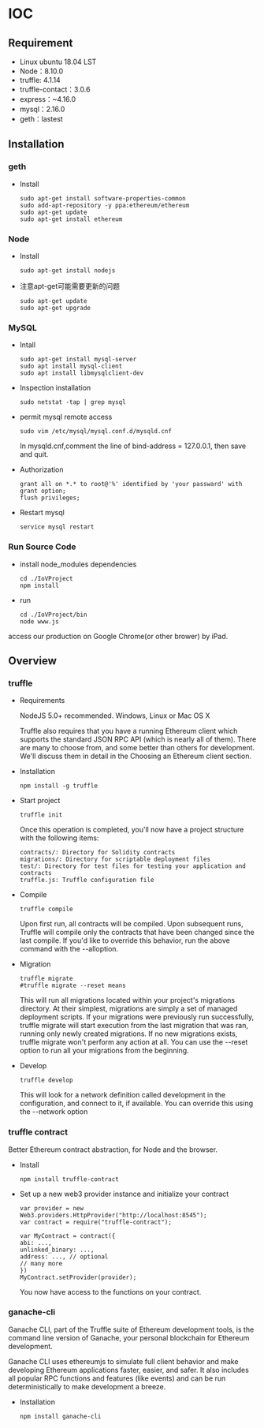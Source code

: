 # IOC
## Requirement

- Linux ubuntu 18.04 LST
- Node：8.10.0
- truffle: 4.1.14 
- truffle-contact：3.0.6
- express：~4.16.0
- mysql：2.16.0
- geth：lastest
## Installation
### geth
- Install

   ```
   sudo apt-get install software-properties-common 
   sudo add-apt-repository -y ppa:ethereum/ethereum 
   sudo apt-get update 
   sudo apt-get install ethereum 
   ```
### Node

- Install

    ```
    sudo apt-get install nodejs
    ```

- 注意apt-get可能需要更新的问题

    ```
    sudo apt-get update
    sudo apt-get upgrade
    ```

### MySQL

- Intall

    ```
    sudo apt-get install mysql-server
    sudo apt install mysql-client
    sudo apt install libmysqlclient-dev
    ```
- Inspection installation

    ```
    sudo netstat -tap | grep mysql
    ```

- permit mysql remote access

   ```
   sudo vim /etc/mysql/mysql.conf.d/mysqld.cnf
   ```

   In mysqld.cnf,comment the line of bind-address = 127.0.0.1, then save and quit.

- Authorization

    ```
    grant all on *.* to root@'%' identified by 'your passward' with grant option;
    flush privileges;
    ```

- Restart mysql

    ```
    service mysql restart
    ```

### Run Source Code

- install node_modules dependencies

    ```
    cd ./IoVProject
    npm install 
    ```

- run

    ```
    cd ./IoVProject/bin
    node www.js
    ```
access our production on Google Chrome(or other brower) by iPad.


## Overview
### truffle

- Requirements

    NodeJS 5.0+ recommended.
    Windows, Linux or Mac OS X

   Truffle also requires that you have a running Ethereum client which supports the standard JSON RPC API (which is nearly all of them). There are many to choose from, and some better than others for development. We'll discuss them in detail in the Choosing an Ethereum client section.

- Installation

    ```
    npm install -g truffle
    ```

- Start project

    ```
    truffle init
    ```

   Once this operation is completed, you'll now have a project structure with the following items:

    ```
    contracts/: Directory for Solidity contracts
    migrations/: Directory for scriptable deployment files
    test/: Directory for test files for testing your application and contracts
    truffle.js: Truffle configuration file
    ```

- Compile

    ```
    truffle compile
    ```

  Upon first run, all contracts will be compiled. Upon subsequent runs, Truffle will compile only the contracts that have been changed since the last compile. If you'd like to override this behavior, run the above command with the --alloption.

- Migration

    ```
    truffle migrate
    #truffle migrate --reset means 
    ```

  This will run all migrations located within your project's migrations directory. At their simplest, migrations are simply a set of managed deployment scripts. If your migrations were previously run successfully, truffle migrate will start execution from the last migration that was ran, running only newly created migrations. If no new migrations exists, truffle migrate won't perform any action at all. You can use the --reset option to run all your migrations from the beginning.

- Develop

    ```
    truffle develop 
    ```

  This will look for a network definition called development in the configuration, and connect to it, if available. You can override this using the --network <name> option
   
### truffle contract

   Better Ethereum contract abstraction, for Node and the browser.
- Install

    ```
    npm install truffle-contract
    ```
- Set up a new web3 provider instance and initialize your contract

    ```
    var provider = new Web3.providers.HttpProvider("http://localhost:8545");
    var contract = require("truffle-contract");

    var MyContract = contract({
    abi: ...,
    unlinked_binary: ...,
    address: ..., // optional
    // many more
    })
    MyContract.setProvider(provider);
    ```
   You now have access to the functions on your contract.

### ganache-cli

  Ganache CLI, part of the Truffle suite of Ethereum development tools, is the command line version of Ganache, your personal blockchain for Ethereum development.

  Ganache CLI uses ethereumjs to simulate full client behavior and make developing Ethereum applications faster, easier, and safer. It also includes all popular RPC functions and features (like events) and can be run deterministically to make development a breeze.

- Installation

    ```
    npm install ganache-cli
    ```



